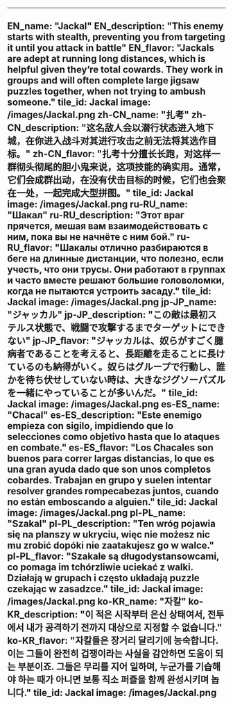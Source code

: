 ---

EN_name: "Jackal"
EN_description: "This enemy starts with stealth, preventing you from targeting it until you attack in battle"
EN_flavor: "Jackals are adept at running long distances, which is helpful given they’re total cowards. They work in groups and will often complete large jigsaw puzzles together, when not trying to ambush someone."
tile_id: Jackal
image: /images/Jackal.png
zh-CN_name: "扎考"
zh-CN_description: "这名敌人会以潜行状态进入地下城，在你进入战斗对其进行攻击之前无法将其选作目标。"
zh-CN_flavor: "扎考十分擅长长跑，对这样一群彻头彻尾的胆小鬼来说，这项技能的确实用。通常，它们会成群出动，在没有伏击目标的时候，它们也会聚在一处，一起完成大型拼图。"
tile_id: Jackal
image: /images/Jackal.png
ru-RU_name: "Шакал"
ru-RU_description: "Этот враг прячется, мешая вам взаимодействовать с ним, пока вы не начнёте с ним бой."
ru-RU_flavor: "Шакалы отлично разбираются в беге на длинные дистанции, что полезно, если учесть, что они трусы. Они работают в группах и часто вместе решают большие головоломки, когда не пытаются устроить засаду."
tile_id: Jackal
image: /images/Jackal.png
jp-JP_name: "ジャッカル"
jp-JP_description: "この敵は最初ステルス状態で、戦闘で攻撃するまでターゲットにできない"
jp-JP_flavor: "ジャッカルは、奴らがすごく臆病者であることを考えると、長距離を走ることに長けているのも納得がいく。奴らはグループで行動し、誰かを待ち伏せしていない時は、大きなジグソーパズルを一緒にやっていることが多いんだ。"
tile_id: Jackal
image: /images/Jackal.png
es-ES_name: "Chacal"
es-ES_description: "Este enemigo empieza con sigilo, impidiendo que lo selecciones como objetivo hasta que lo ataques en combate."
es-ES_flavor: "Los Chacales son buenos para correr largas distancias, lo que es una gran ayuda dado que son unos completos cobardes. Trabajan en grupo y suelen intentar resolver grandes rompecabezas juntos, cuando no están emboscando a alguien."
tile_id: Jackal
image: /images/Jackal.png
pl-PL_name: "Szakal"
pl-PL_description: "Ten wróg pojawia się na planszy w ukryciu, więc nie możesz nic mu zrobić dopóki nie zaatakujesz go w walce."
pl-PL_flavor: "Szakale są długodystansowcami, co pomaga im tchórzliwie uciekać z walki. Działają w grupach i często układają puzzle czekając w zasadzce."
tile_id: Jackal
image: /images/Jackal.png
ko-KR_name: "자칼"
ko-KR_description: "이 적은 시작부터 은신 상태여서, 전투에서 내가 공격하기 전까지 대상으로 지정할 수 없습니다."
ko-KR_flavor: "자칼들은 장거리 달리기에 능숙합니다. 이는 그들이 완전히 겁쟁이라는 사실을 감안하면 도움이 되는 부분이죠. 그들은 무리를 지어 일하며, 누군가를 기습해야 하는 때가 아니면 보통 직소 퍼즐을 함께 완성시키며 놉니다."
tile_id: Jackal
image: /images/Jackal.png
---